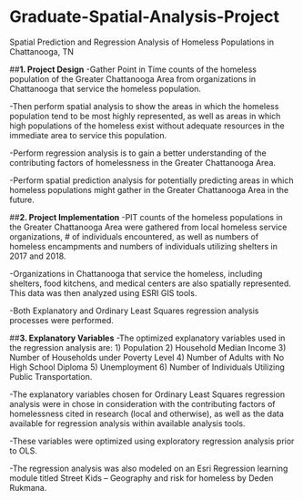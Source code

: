 # Graduate-Spatial-Analysis-Project
Spatial Prediction and Regression Analysis of Homeless Populations in Chattanooga, TN

##**1. Project Design**
-Gather Point in Time counts of the homeless population of the Greater Chattanooga Area from organizations in Chattanooga that service the homeless population.

-Then perform spatial analysis to show the areas in which the homeless population tend to be most highly represented, as well as areas in which high populations of the homeless exist without adequate resources in the immediate area to service this population. 

-Perform regression analysis is to gain a better understanding of the contributing factors of homelessness in the Greater Chattanooga Area. 

-Perform spatial prediction analysis for potentially predicting areas in which homeless populations might gather in the Greater Chattanooga Area in the future.

##**2. Project Implementation**
-PIT counts of the homeless populations in the Greater Chattanooga Area were gathered from local homeless service organizations, # of individuals encountered, as well as numbers of homeless encampments and numbers of individuals utilizing shelters in 2017 and 2018. 

-Organizations in Chattanooga that service the homeless, including shelters, food kitchens, and medical centers are also spatially represented. 
This data was then analyzed using ESRI GIS tools.

-Both Explanatory and Ordinary Least Squares regression analysis processes were performed.

##**3. Explanatory Variables**
-The optimized explanatory variables used in the regression analysis are: 1) Population 2) Household Median Income 3) Number of Households under Poverty Level 4) Number of Adults with No High School Diploma 5) Unemployment 6) Number of Individuals Utilizing Public Transportation.

-The explanatory variables chosen for Ordinary Least Squares regression analysis were in chose in consideration with the contributing factors of homelessness cited in research (local and otherwise), as well as the data available for regression analysis within available analysis tools. 

-These variables were optimized using exploratory regression analysis prior to OLS. 

-The regression analysis was also modeled on an Esri Regression learning module titled Street Kids – Geography and risk for homeless by Deden Rukmana. 
